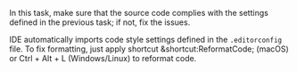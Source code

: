 In this task, make sure that the source code complies with the settings defined in the previous task; 
if not, fix the issues.

<div class="hint" title="How to reformat the code?">

IDE automatically imports code style settings defined in the `.editorconfig` file.
To fix formatting, just apply shortcut &shortcut:ReformatCode; (macOS) or Ctrl + Alt + L (Windows/Linux) to reformat
code.
</div>
